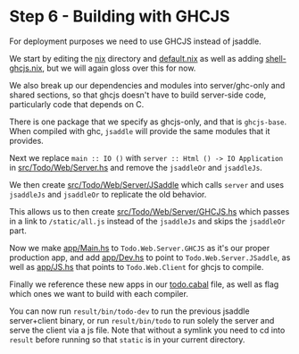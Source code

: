 Step 6 - Building with GHCJS
============================

For deployment purposes we need to use GHCJS instead of jsaddle.

We start by editing the [nix](nix) directory and [default.nix](default.nix) as well as
adding [shell-ghcjs.nix](shell-ghcjs.nix), but we will again gloss over this for now.

We also break up our dependencies and modules into server/ghc-only and shared sections, so
that ghcjs doesn't have to build server-side code, particularly code that depends on C.

There is one package that we specify as ghcjs-only, and that is `ghcjs-base`. When compiled
with ghc, `jsaddle` will provide the same modules that it provides.

Next we replace `main :: IO ()` with `server :: Html () -> IO Application` in
[src/Todo/Web/Server.hs](src/Todo/Web/Server.hs) and remove the `jsaddleOr` and `jsaddleJs`.

We then create [src/Todo/Web/Server/JSaddle](src/Todo/Web/Server/JSaddle.hs) which calls
`server` and uses `jsaddleJs` and `jsaddleOr` to replicate the old behavior.

This allows us to then create [src/Todo/Web/Server/GHCJS.hs](src/Todo/Web/Server/GHCJS.hs)
which passes in a link to `/static/all.js` instead of the `jsaddleJs` and skips the
`jsaddleOr` part.

Now we make [app/Main.hs](app/Main.hs) to `Todo.Web.Server.GHCJS` as it's our proper
production app, and add [app/Dev.hs](app/Dev.hs) to point to `Todo.Web.Server.JSaddle`, as
well as [app/JS.hs](app/JS.hs) that points to `Todo.Web.Client` for ghcjs to compile.

Finally we reference these new apps in our [todo.cabal](todo.cabal) file, as well as flag
which ones we want to build with each compiler.

You can now run `result/bin/todo-dev` to run the previous jsaddle server+client binary,
or run `result/bin/todo` to run solely the server and serve the client via a js file. Note
that without a symlink you need to cd into `result` before running so that `static` is in
your current directory.
